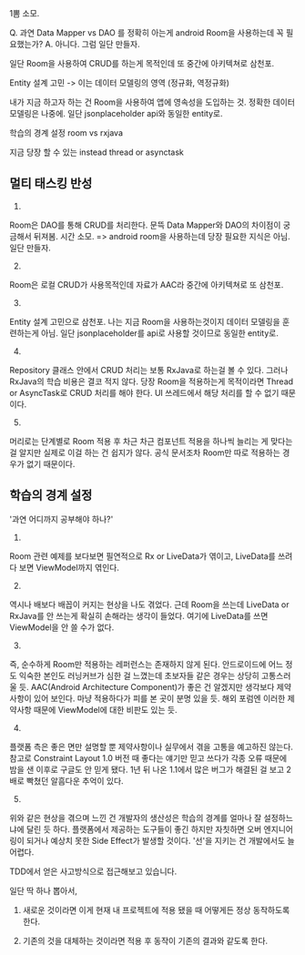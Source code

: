 1뽐 소모.

Q. 과연 Data Mapper vs DAO 를 정확히 아는게
android Room을 사용하는데 꼭 필요했는가?
A. 아니다. 그럼 일단 만들자.

일단 Room을 사용하여 CRUD를 하는게 목적인데 또 중간에 아키텍쳐로 삼천포.

Entity 설계 고민 -> 이는 데이터 모델링의 영역 (정규화, 역정규화)

내가 지금 하고자 하는 건 Room을 사용하여 앱에 영속성을 도입하는 것.
정확한 데이터 모델링은 나중에.
일단 jsonplaceholder api와 동일한 entity로.

학습의 경계 설정
room vs rxjava

지금 당장 할 수 있는 instead thread or asynctask

## 멀티 태스킹 반성

1. 
Room은 DAO를 통해 CRUD를 처리한다. 문뜩 Data Mapper와 DAO의 차이점이 궁금해서 뒤져봄. 시간 소모.
=> android room을 사용하는데 당장 필요한 지식은 아님. 일단 만들자.

2. 
Room은 로컬 CRUD가 사용목적인데 자료가 AAC라 중간에 아키텍쳐로 또 삼천포.

3. 
Entity 설계 고민으로 삼천포. 나는 지금 Room을 사용하는것이지 데이터 모델링을 훈련하는게 아님. 일단 jsonplaceholder를 api로 사용할 것이므로 동일한 entity로.

4.
Repository 클래스 안에서 CRUD 처리는 보통 RxJava로 하는걸 볼 수 있다. 그러나 RxJava의 학습 비용은 결코 적지 않다. 당장 Room을 적용하는게 목적이라면 Thread or AsyncTask로 CRUD 처리를 해야 한다. UI 쓰레드에서 해당 처리를 할 수 없기 때문이다.

5.
머리로는 단계별로 Room 적용 후 차근 차근 컴포넌트 적용을 하나씩 늘리는 게 맞다는 걸 알지만 실제로 이걸 하는 건 쉽지가 않다. 공식 문서조차 Room만 따로 적용하는 경우가 없기 때문이다. 

## 학습의 경계 설정
'과연 어디까지 공부해야 하나?'

1.
Room 관련 예제를 보다보면 필연적으로 Rx or LiveData가 엮이고, LiveData를 쓰려다 보면 ViewModel까지 엮인다. 

2.
역시나 배보다 배꼽이 커지는 현상을 나도 겪었다. 근데 Room을 쓰는데 LiveData or RxJava를 안 쓰는게 확실히 손해라는 생각이 들었다. 여기에 LiveData를 쓰면 ViewModel을 안 쓸 수가 없다.

3.
즉, 순수하게 Room만 적용하는 레퍼런스는 존재하지 않게 된다. 안드로이드에 어느 정도 익숙한 본인도 러닝커브가 심한 걸 느꼈는데 초보자들 같은 경우는 상당히 고통스러울 듯.
AAC(Android Architecture Component)가 좋은 건 알겠지만 생각보다 제약 사항이 있어 보인다. 마냥 적용하다가 피를 본 곳이 분명 있을 듯.  해외 포럼엔 이러한 제약사항 때문에 ViewModel에 대한 비판도 있는 듯.

4.
플랫폼 측은 좋은 면만 설명할 뿐 제약사항이나 실무에서 겪을 고통을 예고하진 않는다. 
참고로 Constraint Layout 1.0 버전 때 좋다는 얘기만 믿고 쓰다가 각종 오류 때문에 밤을 샌 이후로 구글도 안 믿게 됐다. 
1년 뒤 나온 1.1에서 많은 버그가 해결된 걸 보고 2배로 빡쳤던 알흠다운 추억이 있다.

5.
위와 같은 현상을 겪으며 느낀 건 개발자의 생산성은 학습의 경계를 얼마나 잘 설정하느냐에 달린 듯 하다. 플랫폼에서 제공하는 도구들이 좋긴 하지만 자칫하면 오버 엔지니어링이 되거나 예상치 못한 Side Effect가 발생할 것이다.
'선'을 지키는 건 개발에서도 늘 어렵다.


TDD에서 얻은 사고방식으로 접근해보고 있습니다. 

일단 딱 하나 뽑아서,

1. 새로운 것이라면 이게 현재 내 프로젝트에 적용 됐을 때 어떻게든 정상 동작하도록 한다.

2. 기존의 것을 대체하는 것이라면 적용 후 동작이 기존의 결과와 같도록 한다.